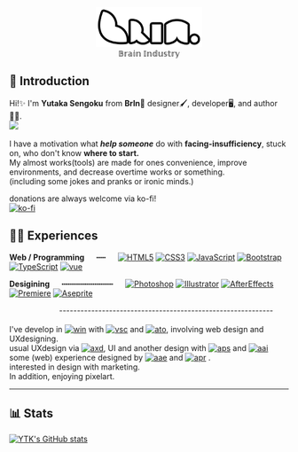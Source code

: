 <p align="center">
  <img src="./img/brin.png" /><br>
 𝔹𝕣𝕒𝕚𝕟 𝕀𝕟𝕕𝕦𝕤𝕥𝕣𝕪 
 <!-- ![](https://komarev.com/ghpvc/?username=BrIn-ytk&style=flat-square&color=blue) -->
</p>


## 📖 Introduction

Hi!✨ I'm **Yutaka Sengoku** from **BrIn🧠** designer🖌, developer🖥, and author✍🏻. <br>
![](https://img.shields.io/twitter/follow/brin_ytk?style=for-the-badge&logo=twitter)

 
I have a motivation what ***help someone*** do with **facing-insufficiency**, stuck on, who don't know **where to start.** <br>
My almost works(tools) are made for ones convenience, improve environments, and decrease overtime works or something.<br>
(including some jokes and pranks or ironic minds.)

donations are always welcome via ko-fi!<br>
[![ko-fi](https://ko-fi.com/img/githubbutton_sm.svg)](https://ko-fi.com/Q5Q15CNPW)

## 💪🏻 Experiences 

**Web / Programming** &emsp; ┅┅ &emsp;
[![HTML5](https://img.shields.io/badge/-HTML5-E34F26?style=flat-square&logo=html5&logoColor=white)](#)
[![CSS3](https://img.shields.io/badge/-CSS3-1572B6?style=flat-square&logo=css3)](#)
[![JavaScript](https://img.shields.io/badge/-JavaScript-F7DF1E?style=flat-square&logo=javascript&logoColor=white)](#)
[![Bootstrap](https://img.shields.io/badge/-Bootstrap-9269d3?style=flat-square&logo=bootstrap&logoColor=white)][bs]
[![TypeScript](https://img.shields.io/badge/-TypeScript-3176c6?style=flat-square&logo=typescript&logoColor=white)][ts]
[![vue](https://img.shields.io/badge/-vue-4FC08D?style=flat-square&logo=vue.js&logoColor=white)][vue]

**Desigining** &emsp; ┅┅┅┅┅┅┅┅┅┅┅ &emsp;
[![Photoshop](https://img.shields.io/badge/-Photoshop-31A8FF?style=flat-square&logo=AdobePhotoshop&logoColor=white)](#)
[![Illustrator](https://img.shields.io/badge/-Illustrator-FF9A00?style=flat-square&logo=AdobeIllustrator&logoColor=white)](#)
[![AfterEffects](https://img.shields.io/badge/-AfterEffects-9999FF?style=flat-square&logo=AdobeAfterEffects&logoColor=white)](#)
[![Premiere](https://img.shields.io/badge/-PremierePro-22042C?style=flat-square&logo=AdobePremierePro&logoColor=white)](#)
[![Aseprite](https://img.shields.io/badge/-aseprite-7D929E?style=flat-square&logo=aseprite&logoColor=white)][ase]


<!-- Links -->
[bs]: https://getbootstrap.com/
[ts]: https://www.typescriptlang.org/
[vue]: https://vuejs.org/index.html
[ase]: https://www.aseprite.org/


&emsp; &emsp; &emsp; &emsp; &emsp; ------------------------------------------------------------ <br><br>
I've develop in [![win]](#) with [![vsc]](#) and [![ato]](#), involving web design and UXdesigning. <br>
usual UXdesign via  [![axd]](#), UI and another design with [![aps]](#) and [![aai]](#) <br>
some (web) experience designed by [![aae]](#)  and [![apr]](#) . <br>
interested in design with marketing. <br>
In addition, enjoying pixelart.  

<!-- icon Links -->
[vsc]:  https://img.shields.io/badge/VSCode-007ACC?style=flat&logo=VisualStudioCode&logoColor=white
[ato]: https://img.shields.io/badge/Atom-66595C?style=flat&logo=Atom&logoColor=white
[win]: https://img.shields.io/badge/Windows-0078D6?style=flat&logo=windows&logoColor=white
[axd]: https://img.shields.io/badge/XD-FF61F6?style=flat&logo=adobeXD&logoColor=white
[aps]: https://img.shields.io/badge/PhotoShop-31A8FF?style=flat&logo=adobePhotoShop&logoColor=white
[aai]: https://img.shields.io/badge/Illustrator-FF9A00?style=flat&logo=adobeIllustrator&logoColor=white
[apr]: https://img.shields.io/badge/Premiere-22042C?style=flat&logo=adobePremierePro&logoColor=white
[aae]: https://img.shields.io/badge/Aftereffects-9999FF?style=flat&logo=adobeAftereffects&logoColor=white


****

## 📊 Stats

[![YTK's GitHub stats](https://github-readme-stats.vercel.app/api?username=brin-ytk)](https://github.com/brin-ytk/github-readme-stats)
<!--
[![Top Langs](https://github-readme-stats.vercel.app/api/top-langs/?username=brin-ytk&layout=compact)](https://github.com/brin-ytk/github-readme-stats)
-->
